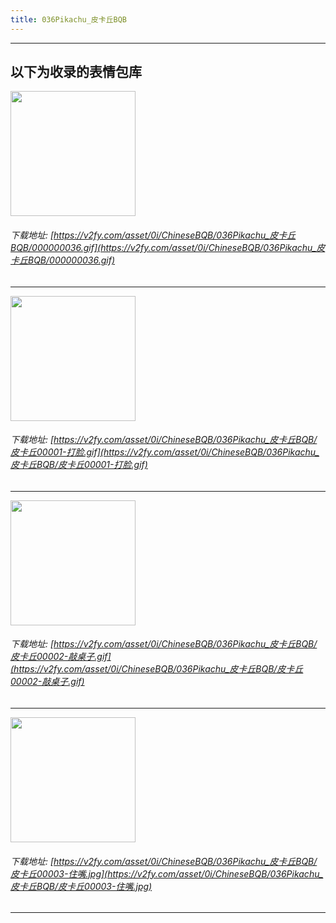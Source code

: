 ```yaml
---
title: 036Pikachu_皮卡丘BQB
---
```


------
## 以下为收录的表情包库

<!-- more -->

<img height='200px' style='height:200px;'  src='https://v2fy.com/asset/0i/ChineseBQB/036Pikachu_皮卡丘BQB/000000036.gif' data-original='https://v2fy.com/asset/0i/ChineseBQB/036Pikachu_皮卡丘BQB/000000036.gif' /><br/><h6>下载地址: [https://v2fy.com/asset/0i/ChineseBQB/036Pikachu_皮卡丘BQB/000000036.gif](https://v2fy.com/asset/0i/ChineseBQB/036Pikachu_皮卡丘BQB/000000036.gif)</h6><hr/><img height='200px' style='height:200px;'  src='https://v2fy.com/asset/0i/ChineseBQB/036Pikachu_皮卡丘BQB/皮卡丘00001-打脸.gif' data-original='https://v2fy.com/asset/0i/ChineseBQB/036Pikachu_皮卡丘BQB/皮卡丘00001-打脸.gif' /><br/><h6>下载地址: [https://v2fy.com/asset/0i/ChineseBQB/036Pikachu_皮卡丘BQB/皮卡丘00001-打脸.gif](https://v2fy.com/asset/0i/ChineseBQB/036Pikachu_皮卡丘BQB/皮卡丘00001-打脸.gif)</h6><hr/><img height='200px' style='height:200px;'  src='https://v2fy.com/asset/0i/ChineseBQB/036Pikachu_皮卡丘BQB/皮卡丘00002-敲桌子.gif' data-original='https://v2fy.com/asset/0i/ChineseBQB/036Pikachu_皮卡丘BQB/皮卡丘00002-敲桌子.gif' /><br/><h6>下载地址: [https://v2fy.com/asset/0i/ChineseBQB/036Pikachu_皮卡丘BQB/皮卡丘00002-敲桌子.gif](https://v2fy.com/asset/0i/ChineseBQB/036Pikachu_皮卡丘BQB/皮卡丘00002-敲桌子.gif)</h6><hr/><img height='200px' style='height:200px;'  src='https://v2fy.com/asset/0i/ChineseBQB/036Pikachu_皮卡丘BQB/皮卡丘00003-住嘴.jpg' data-original='https://v2fy.com/asset/0i/ChineseBQB/036Pikachu_皮卡丘BQB/皮卡丘00003-住嘴.jpg' /><br/><h6>下载地址: [https://v2fy.com/asset/0i/ChineseBQB/036Pikachu_皮卡丘BQB/皮卡丘00003-住嘴.jpg](https://v2fy.com/asset/0i/ChineseBQB/036Pikachu_皮卡丘BQB/皮卡丘00003-住嘴.jpg)</h6><hr/>